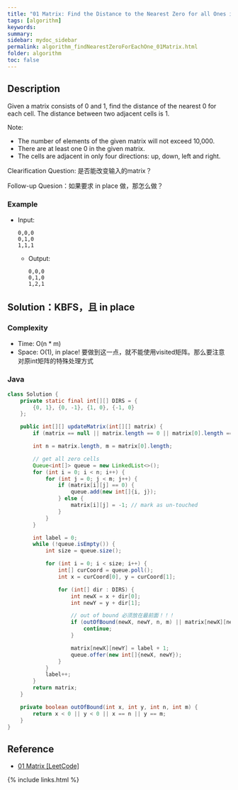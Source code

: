 ```yaml
---
title: "01 Matrix: Find the Distance to the Nearest Zero for all Ones in the Matrix"
tags: [algorithm]
keywords:
summary:
sidebar: mydoc_sidebar
permalink: algorithm_findNearestZeroForEachOne_01Matrix.html
folder: algorithm
toc: false
---
```


## Description
Given a matrix consists of 0 and 1, find the distance of the nearest 0 for each cell. The distance between two adjacent cells is 1.

Note:
* The number of elements of the given matrix will not exceed 10,000.
* There are at least one 0 in the given matrix.
* The cells are adjacent in only four directions: up, down, left and right.

Clearification Question: 是否能改变输入的matrix？

Follow-up Quesion：如果要求 in place 做，那怎么做？

### Example
* Input: 
  ```
  0,0,0
  0,1,0
  1,1,1
    ```
  * Output: 
    ```
    0,0,0
    0,1,0
    1,2,1    
    ```

## Solution：KBFS，且 in place

### Complexity
* Time: O(n * m)
* Space: O(1), in place! 要做到这一点，就不能使用visited矩阵。那么要注意对原int矩阵的特殊处理方式

### Java
```java
class Solution {
	private static final int[][] DIRS = {
        {0, 1}, {0, -1}, {1, 0}, {-1, 0}
    };

    public int[][] updateMatrix(int[][] matrix) {
        if (matrix == null || matrix.length == 0 || matrix[0].length == 0) return null;

        int n = matrix.length, m = matrix[0].length;

        // get all zero cells
        Queue<int[]> queue = new LinkedList<>();
        for (int i = 0; i < n; i++) {
            for (int j = 0; j < m; j++) {
                if (matrix[i][j] == 0) {
                    queue.add(new int[]{i, j});
                } else {
                    matrix[i][j] = -1; // mark as un-touched
                }
            }
        }	

        int label = 0;
        while (!queue.isEmpty()) {
            int size = queue.size();

            for (int i = 0; i < size; i++) {
                int[] curCoord = queue.poll();
                int x = curCoord[0], y = curCoord[1];

                for (int[] dir : DIRS) {
                    int newX = x + dir[0];
                    int newY = y + dir[1];

                    // out of bound 必须放在最前面！！！
                    if (outOfBound(newX, newY, n, m) || matrix[newX][newY] != -1) {
                        continue;
                    }

                    matrix[newX][newY] = label + 1;
                    queue.offer(new int[]{newX, newY});
                }
            }
            label++;
        }
        return matrix;
    }

    private boolean outOfBound(int x, int y, int n, int m) {
        return x < 0 || y < 0 || x == n || y == m;
    }
}
```

## Reference
* [01 Matrix [LeetCode]](https://leetcode.com/problems/01-matrix/description/)

{% include links.html %}
